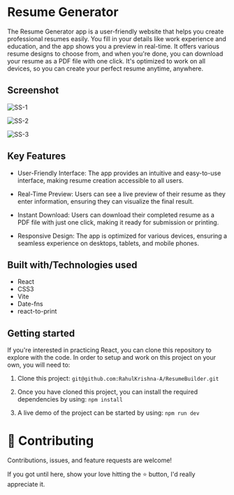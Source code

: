 
# Resume Generator
 
  The Resume Generator app is a user-friendly website that helps you create professional resumes easily. You fill in your details like work experience and education, and the app shows you a preview in real-time. It offers various resume designs to choose from, and when you're done, you can download your resume as a PDF file with one click. It's optimized to work on all devices, so you can create your perfect resume anytime, anywhere.
## Screenshot


![SS-1](https://github.com/RahulKrishna-A/ResumeBuilder/assets/109454528/291c4fb5-154a-4191-9116-dcaccc14ba78)


![SS-2](https://github.com/RahulKrishna-A/ResumeBuilder/assets/109454528/9a32daa1-c3e0-4b17-8197-0e3651e8f7cf)


![SS-3](https://github.com/RahulKrishna-A/ResumeBuilder/assets/109454528/470f67ff-648f-408f-9981-f6d2c8d04d6c)




## Key Features
- User-Friendly Interface: The app provides an intuitive and easy-to-use interface, making resume creation accessible to all users.

- Real-Time Preview: Users can see a live preview of their resume as they enter information, ensuring they can visualize the final result.

- Instant Download: Users can download their completed resume as a PDF file with just one click, making it ready for submission or printing.

- Responsive Design: The app is optimized for various devices, ensuring a seamless experience on desktops, tablets, and mobile phones.
## Built with/Technologies used
- React
- CSS3
- Vite
- Date-fns
- react-to-print


## Getting started
If you're interested in practicing React, you can clone this repository to explore with the code.
In order to setup and work on this project on your own, you will need to:

1. Clone this project:
`git@github.com:RahulKrishna-A/ResumeBuilder.git`

2. Once you have cloned this project, you can install the required dependencies by using:
`npm install`

3. A live demo of the project can be started by using:
`npm run dev`
# 🤝 Contributing

Contributions, issues, and feature requests are welcome!

If you got until here, show your love hitting the ⭐️ button, I'd really appreciate it.
